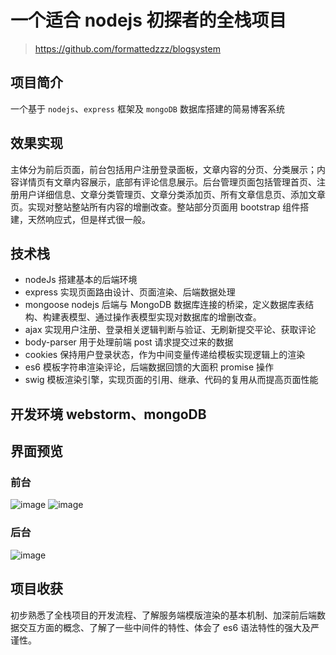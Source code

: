 # 一个适合 nodejs 初探者的全栈项目
> https://github.com/formattedzzz/blogsystem

## 项目简介

一个基于 `nodejs`、`express` 框架及 `mongoDB` 数据库搭建的简易博客系统

## 效果实现

主体分为前后页面，前台包括用户注册登录面板，文章内容的分页、分类展示；内容详情页有文章内容展示，底部有评论信息展示。后台管理页面包括管理首页、注册用户详细信息、文章分类管理页、文章分类添加页、所有文章信息页、添加文章页。实现对整站整站所有内容的增删改查。整站部分页面用 bootstrap 组件搭建，天然响应式，但是样式很一般。

## 技术栈

- nodeJs 搭建基本的后端环境
- express 实现页面路由设计、页面渲染、后端数据处理
- mongoose nodejs 后端与 MongoDB 数据库连接的桥梁，定义数据库表结构、构建表模型、通过操作表模型实现对数据库的增删改查。
- ajax 实现用户注册、登录相关逻辑判断与验证、无刷新提交平论、获取评论
- body-parser 用于处理前端 post 请求提交过来的数据
- cookies 保持用户登录状态，作为中间变量传递给模板实现逻辑上的渲染
- es6 模板字符串渲染评论，后端数据回馈的大面积 promise 操作
- swig 模板渲染引擎，实现页面的引用、继承、代码的复用从而提高页面性能

## 开发环境 webstorm、mongoDB

## 界面预览

### 前台

![image](https://github.com/formattedzzz/blogsystem/raw/master/blogpic/blog1.png)
![image](https://github.com/formattedzzz/blogsystem/raw/master/blogpic/blog2.png)

### 后台

![image](https://github.com/formattedzzz/blogsystem/raw/master/blogpic/blog5.png)

## 项目收获

初步熟悉了全栈项目的开发流程、了解服务端模版渲染的基本机制、加深前后端数据交互方面的概念、了解了一些中间件的特性、体会了 es6 语法特性的强大及严谨性。

